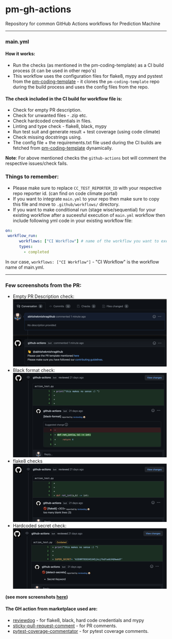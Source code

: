 # pm-gh-actions
Repository for common GitHub Actions workflows for Prediction Machine

 - - -

### main.yml

#### How it works:

-  Run the checks (as mentioned in the pm-coding-template) as a CI build process (it can be used in other repo's)
-  This workflow uses the configuration files for flake8, mypy and pystest from the [pm-coding-template](https://github.com/predictionmachine/pm-coding-template) - it clones the `pm-coding-template` repo during the build process and uses the config files from the repo.

#### The check included in the CI build for workflow file is:
   - Check for empty PR description.
   - Check for unwanted files - .zip etc.
   - Check hardcoded credentials in files.
   - Linting and type check - flake8, black, mypy
   - Run test suit and generate result + test coverage (using code climate)
   - Check missing docstrings using.
   - The config file + the requirements.txt file used during the CI builds are fetched from [pm-coding-template](https://github.com/predictionmachine/pm-coding-template/) dynamically.

**Note**: For above mentioned checks the `github-actions` bot will comment the respective issues/check fails.

### Things to remember:
- Please make sure to replace `CC_TEST_REPORTER_ID` with your respective repo reporter id. (can find on code climate portal)
- If you want to integrate `main.yml` to your repo then make sure to copy this file and move to `.github/workflows/` directory.
- If you want to make conditional run (stage wise/sequential) for your existing workflow after a suceesful execution of `main.yml` workflow then include following yml code in your existing workflow file:

```yaml
on:
 workflow_run:
      workflows: ["CI Workflow"] # name of the workflow you want to execute after
      types:
        - completed
```

In our case, `workflows: ["CI Workflow"]` -  "CI Workflow" is the workflow name of main.yml.

- - -

### Few screenshots from the PR:

- Empty PR Description check:
![empty-pr](docs/screenshots/empty-pr-comment.png?raw=true "Empty PR comment")
- Black format check:
![Alt text](docs/screenshots/black-report.png?raw=true "Black format")
- flake8 checks
![Alt text](docs/screenshots/flake8-report.png?raw=true "Flake8")
- Hardcoded secret check:
![Alt text](docs/screenshots/secrets_report.png?raw=true "Hardcoded secrets report")

**(see more screenshots [here](/docs/screenshots))**

#### The GH action from marketplace used are:
- [reviewdog](https://github.com/reviewdog) - for flake8, black, hard code credentials and mypy
- [sticky-pull-request-comment](https://github.com/marocchino/sticky-pull-request-comment) - for PR comments.
- [pytest-coverage-commentator](coroo/pytest-coverage-commentator) - for pytest coverage comments.
